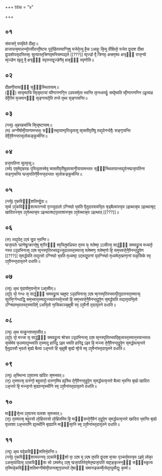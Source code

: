 +++
title = "४"

+++
## ०१
संवत्सरे᳘ पर्य्य᳘वेते दीक्षा᳘॥  
प्राजापत्य᳘मालभ्यो᳘त्सीदन्ती᳘ष्टयः पुरो᳘हितस्याग्नि᳘षु यजेते᳘त्यु है᳘क ऽआहुः कि᳘मु दीक्षितो᳘ यजेत द्वा᳘दश दीक्षा द्वा᳘दशोपस᳘दस्तिस्रः᳘ सुत्यास्त᳘त्त्रिणव᳘मभिसम्पद्यते [[???]] व्व᳘ज्ज्रो वै᳘ त्रिणवः᳘ क्षत्त्रम᳘श्वः क्षत्र᳘ᳫँ᳘ राज᳘न्यो व्व᳘ज्ज्रेण ख᳘लु वै᳘ क्षत्र᳘ᳫँ᳘ स्पृतन्तद्व᳘ज्ज्रेणैव᳘ क्षत्त्र᳘ᳫँ᳘ स्पृणोति॥  
## ०२
दीक्षणी᳘यायाᳫँ᳭ स᳘ᳫँ᳘स्थितायाम्॥  
(ᳫँ᳭) साय᳘म्वाचि व्वि᳘सृष्टायां व्वीणागणगि᳘न ऽउपसमे᳘ता भवन्ति ता᳘नध्वर्य्युः᳘ सम्प्रे᳘ष्यति व्वी᳘णागणगिन ऽइ᳘त्याह देवै᳘रिमं य᳘जमानᳫँ᳭ स᳘ङ्गायते᳘ति तन्ते त᳘था स᳘ङ्गायन्ति॥  
## ०३
(न्त्य᳘) अ᳘हरहर्व्वाचि व्वि᳘सृष्टायाम्॥  
(म) अग्नीषोमी᳘याणामन्ततः᳘ सᳫँ᳭स्था᳘याम्प᳘रित्दृतासु व्व᳘सतीव᳘रीषु तद्य᳘देनन्देवैः᳘ सङ्गा᳘यन्ति देवै᳘रे᳘वैनन्तत्स᳘लोकङ्कुर्व्वन्ति॥  
## ०४
प्रजा᳘पतिना सुत्या᳘सु॥  
(स्वे) एव᳘मेवा᳘हरहः प᳘रित्दृतास्वेव᳘ व्वसतीव᳘रीषूदवसानी᳘यायामन्ततः स᳘ᳫँ᳘स्थितायान्तद्य᳘देनम्प्रजा᳘पतिना सङ्गा᳘यन्ति प्प्रजा᳘पतिनै᳘वैनन्त᳘दन्ततः स᳘लोकङ्कुर्व्वन्ति॥  
## ०५
(न्त्ये᳘) ए᳘कविᳫँ᳭शतिर्य्यू᳘पाः॥  
स᳘र्व्व ऽए᳘कविᳫँ᳭शत्यरत्नयो रा᳘ज्जुदालो ऽग्निष्ठो भ᳘वति पै᳘तुदारवावभि᳘तः ष᳘ड्बैल्वास्त्र᳘य ऽइत्थात्त्र᳘य ऽइत्थात्ष᳘ट् खादिरास्त्र᳘य ऽए᳘वेत्थात्त्र᳘य ऽइत्थात्षट्पा᳘लाशास्त्र᳘य ऽए᳘वेत्थात्त्र᳘य ऽइत्थात् [[???]]॥  
## ०६
(त्त) तद्य᳘देत᳘ ऽएवं यू᳘पा भ᳘वन्ति॥  
प्प्रजा᳘पतेः प्प्राणेषू᳘त्क्रान्ते᳘षु श᳘रीरᳫँ᳭ श्व᳘यितुमध्रियत त᳘स्य यः᳘ श्लेष्मा᳘ ऽऽसीत्स᳘ सार्द्ध᳘ᳫँ᳘ समवद्रु᳘त्य मध्यतो᳘ नस्त ऽउ᳘दभिनत्स᳘ ऽएष व्व᳘नस्प᳘तिरभवद्र᳘ज्जुदालस्त᳘स्मात्स᳘ श्लेष्मणः᳘ श्लेष्म᳘णो हि᳘ सम᳘भवत्ते᳘नै᳘वैनन्त᳘द्रूपेण [[???]] स᳘मर्द्धयति तद्य᳘त्सो ऽग्निष्ठो भ᳘वति म᳘ध्यम्वा᳘ ऽएतद्यू᳘पानां य᳘दग्निष्ठो म᳘ध्यमेत᳘त्प्राणा᳘नां यन्ना᳘सिके स्व᳘ ऽए᳘वैनन्त᳘दाय᳘तने दधाति॥  
## ०७
(त्य᳘) अ᳘थ य᳘दापोम᳘यन्ते᳘ज ऽआ᳘सीत्॥  
(द्यो᳘) यो᳘ गन्धः स᳘ सार्द्ध᳘ᳫँ᳘ समवद्रु᳘त्य चक्षुष्ट ऽउ᳘दभिनत्स᳘ ऽएष व्व᳘नस्प᳘तिरभवत्पी᳘तुदारुस्त᳘स्मात्स᳘ सुरभि᳘र्ग्गन्धाद्धि᳘ सम᳘भवत्त᳘स्मादुज्ज्वलनस्ते᳘जसो हि᳘ सम᳘भवत्ते᳘नै᳘वैनन्त᳘द्रूपे᳘ण स᳘मर्द्धयति तद्यत्ता᳘वभि᳘तो ऽग्निष्ठम्भ᳘वतस्त᳘स्मादिमे᳘ ऽअभि᳘तो ना᳘सिकाञ्च᳘क्षुषी स्व᳘ ऽए᳘वैनौ त᳘दाय᳘तने दधाति॥  
## ०८
(त्य᳘) अ᳘थ यत्कु᳘न्तापमा᳘सीत्॥  
(द्यो᳘) यो᳘ मज्जा स᳘ सार्द्ध᳘ᳫँ᳘ समवद्रु᳘त्य श्रोत्रत ऽउ᳘दभिनत्स᳘ ऽएष व्व᳘नस्प᳘तिरभवद्बि᳘ल्वस्त᳘स्मात्त᳘स्यान्तरतः स᳘र्व्वमेव फ᳘लमाद्य᳘म्भवति त᳘स्मादु हारिद्र᳘ ऽइव भवति हारिद्र᳘ ऽइव हि᳘ मज्जा ते᳘नै᳘वैनन्त᳘द्रूपे᳘ण स᳘मर्द्धयत्य᳘न्तरे पै᳘तुदारवौ भ᳘वतो बा᳘ह्ये बैल्वा ऽअ᳘न्तरे हि च᳘क्षुषी बा᳘ह्ये श्रो᳘त्रे स्व᳘ ऽए᳘वैनांस्त᳘दाय᳘तने दधाति॥  
## ०९
(त्य᳘) अ᳘स्थिभ्य ऽए᳘वास्य खदिरः स᳘मभवत्॥  
(त्त᳘) त᳘स्मात्स᳘ दारुणो᳘ बहुसारो᳘ दारुण᳘मिव ह्य᳘स्थि ते᳘नै᳘वैनन्त᳘द्रूपे᳘ण स᳘मर्द्धयत्य᳘न्तरे बैल्वा भ᳘वन्ति बा᳘ह्ये खादिरा ऽअ᳘न्तरे हि᳘ मज्जा᳘नो बा᳘ह्यान्य᳘स्थीनि स्व᳘ ऽए᳘वैनांस्त᳘दाय᳘तने दधाति॥  
## १०
माᳫँ᳭से᳘भ्य ऽए᳘वास्य पलाशः स᳘मभवत्॥  
(त्त᳘) त᳘स्मात्स᳘ बहुरसो लो᳘हितरसो लो᳘हितमिव हि᳘ माᳫँ᳭सन्ते᳘नै᳘वैनं त᳘द्रूपे᳘ण स᳘मर्द्धयत्य᳘न्तरे खादिरा भ᳘वन्ति बा᳘ह्ये पा᳘लाशा ऽअ᳘न्तराणि ह्य᳘स्थीनि बा᳘ह्यानि माᳫँ᳭सा᳘नि स्व᳘ ऽए᳘वैनांस्त᳘दाय᳘तने दधाति॥  
## ११
(त्य᳘) अ᳘थ यदे᳘कविᳫँ᳭शतिर्भ᳘वन्ति॥  
(न्त्ये᳘) ए᳘कविᳫँ᳭शत्यरत्नय᳘ ऽएकविᳫँ᳭शो वा᳘ ऽएष य᳘ ऽएष त᳘पति द्वा᳘दश मा᳘साः प᳘ञ्चर्त्त᳘वस्त्र᳘य ऽइमे᳘ लोका᳘ ऽअसा᳘वादित्य᳘ ऽएकविᳫँ᳭शः सो ऽश्वमेध᳘ ऽएष᳘ प्प्रजा᳘पतिरेव᳘मेत᳘म्प्रजा᳘पतिं यज्ञ᳘ङ्कृत्स्न᳘ᳫँ᳘ सᳫँ᳭स्कृ᳘त्य त᳘स्मिन्ने᳘कविᳫँ᳭शतिमग्नीषोमी᳘यान्पशूना᳘लभते ते᳘षाᳫँ᳭ समानङ्कर्म्मे᳘त्येत᳘त्पूर्व्वेद्युः क᳘र्म्म॥  
